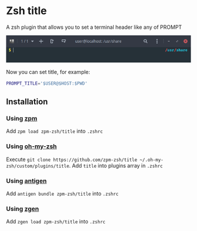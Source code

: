 # Zsh title

A zsh plugin that allows you to set a terminal header like any of PROMPT

![Screenshot](screenshot.png)

Now you can set title, for example:

```sh
PROMPT_TITLE='$USER@$HOST:$PWD'
```

## Installation

### Using [zpm](https://github.com/zpm-zsh/zpm)

Add `zpm load zpm-zsh/title` into `.zshrc`

### Using [oh-my-zsh](https://github.com/robbyrussell/oh-my-zsh)

Execute `git clone https://github.com/zpm-zsh/title ~/.oh-my-zsh/custom/plugins/title`. Add `title` into plugins array in `.zshrc`

### Using [antigen](https://github.com/zsh-users/antigen)

Add `antigen bundle zpm-zsh/title` into `.zshrc`

### Using [zgen](https://github.com/tarjoilija/zgen)

Add `zgen load zpm-zsh/title` into `.zshrc`
